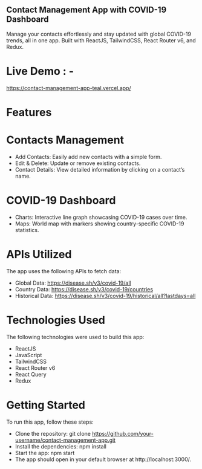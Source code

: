 ## Contact Management App with COVID-19 Dashboard
Manage your contacts effortlessly and stay updated with global COVID-19 trends, all in one app. Built with ReactJS, TailwindCSS, React Router v6, and Redux.

# Live Demo : - 
https://contact-management-app-teal.vercel.app/

# Features

# Contacts Management
- Add Contacts: Easily add new contacts with a simple form.
- Edit & Delete: Update or remove existing contacts.
- Contact Details: View detailed information by clicking on a contact’s name.

# COVID-19 Dashboard
- Charts: Interactive line graph showcasing COVID-19 cases over time.
- Maps: World map with markers showing country-specific COVID-19 statistics.

# APIs Utilized
The app uses the following APIs to fetch data:

- Global Data: https://disease.sh/v3/covid-19/all
- Country Data: https://disease.sh/v3/covid-19/countries
- Historical Data: https://disease.sh/v3/covid-19/historical/all?lastdays=all

# Technologies Used
The following technologies were used to build this app:

- ReactJS
- JavaScript
- TailwindCSS
- React Router v6
- React Query
- Redux

# Getting Started
To run this app, follow these steps:

- Clone the repository: git clone https://github.com/your-username/contact-management-app.git
- Install the dependencies: npm install
- Start the app: npm start
- The app should open in your default browser at http://localhost:3000/.



